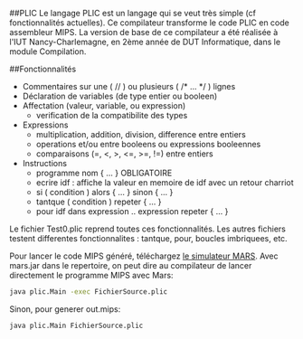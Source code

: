##PLIC
Le langage PLIC est un langage qui se veut très simple (cf fonctionnalités actuelles).
Ce compilateur transforme le code PLIC en code assembleur MIPS.
La version de base de ce compilateur a été réalisée à l'IUT Nancy-Charlemagne, en 2ème année de DUT Informatique, dans le module Compilation.

##Fonctionnalités

* Commentaires sur une ( // ) ou plusieurs ( /* ... */ ) lignes
* Déclaration de variables (de type entier ou booleen)
* Affectation (valeur, variable, ou expression)
	- verification de la compatibilite des types
* Expressions
	- multiplication, addition, division, difference entre entiers
	- operations et/ou entre booleens ou expressions booleennes
	- comparaisons (=, <, >, <=, >=, !=) entre entiers
* Instructions
	- programme nom { ... } OBLIGATOIRE
	- ecrire idf : affiche la valeur en memoire de idf avec un retour charriot
	- si ( condition ) alors { ... } sinon { ... }
	- tantque ( condition ) repeter { ... }
	- pour idf dans expression .. expression repeter { ... }

Le fichier Test0.plic reprend toutes ces fonctionnalités.
Les autres fichiers testent differentes fonctionnalites : tantque, pour, boucles imbriquees, etc.

Pour lancer le code MIPS généré, téléchargez [le simulateur MARS](http://courses.missouristate.edu/KenVollmar/MARS/).
Avec mars.jar dans le repertoire, on peut dire au compilateur de lancer directement le programme MIPS avec Mars:

```bash
java plic.Main -exec FichierSource.plic
```

Sinon, pour generer out.mips:

```bash
java plic.Main FichierSource.plic
```